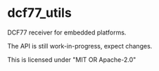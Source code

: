 # dcf77\_utils

DCF77 receiver for embedded platforms.

The API is still work-in-progress, expect changes.

This is licensed under "MIT OR Apache-2.0"

